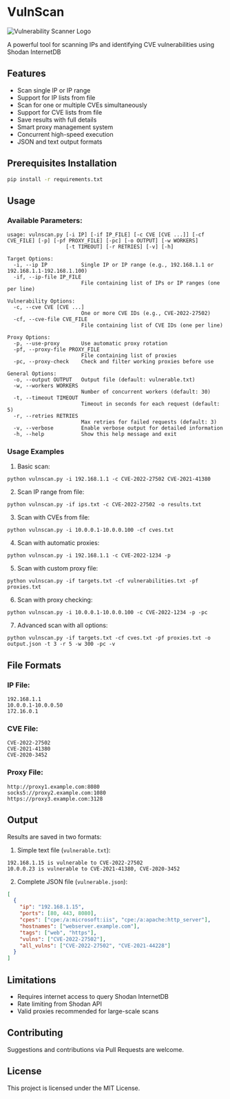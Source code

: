 # VulnScan
![Vulnerability Scanner Logo](https://i.postimg.cc/26w6XXJ7/image-2025-04-14-13-42-14.png)

A powerful tool for scanning IPs and identifying CVE vulnerabilities using Shodan InternetDB

## Features

- Scan single IP or IP range
- Support for IP lists from file
- Scan for one or multiple CVEs simultaneously
- Support for CVE lists from file
- Save results with full details
- Smart proxy management system
- Concurrent high-speed execution
- JSON and text output formats

## Prerequisites Installation

```bash
pip install -r requirements.txt
```

## Usage

### Available Parameters:

```
usage: vulnscan.py [-i IP] [-if IP_FILE] [-c CVE [CVE ...]] [-cf CVE_FILE] [-p] [-pf PROXY_FILE] [-pc] [-o OUTPUT] [-w WORKERS]
                   [-t TIMEOUT] [-r RETRIES] [-v] [-h]

Target Options:
  -i, --ip IP           Single IP or IP range (e.g., 192.168.1.1 or 192.168.1.1-192.168.1.100)
  -if, --ip-file IP_FILE
                        File containing list of IPs or IP ranges (one per line)

Vulnerability Options:
  -c, --cve CVE [CVE ...]
                        One or more CVE IDs (e.g., CVE-2022-27502)
  -cf, --cve-file CVE_FILE
                        File containing list of CVE IDs (one per line)

Proxy Options:
  -p, --use-proxy       Use automatic proxy rotation
  -pf, --proxy-file PROXY_FILE
                        File containing list of proxies
  -pc, --proxy-check    Check and filter working proxies before use

General Options:
  -o, --output OUTPUT   Output file (default: vulnerable.txt)
  -w, --workers WORKERS
                        Number of concurrent workers (default: 30)
  -t, --timeout TIMEOUT
                        Timeout in seconds for each request (default: 5)
  -r, --retries RETRIES
                        Max retries for failed requests (default: 3)
  -v, --verbose         Enable verbose output for detailed information
  -h, --help            Show this help message and exit
```

### Usage Examples

1. Basic scan:
```
python vulnscan.py -i 192.168.1.1 -c CVE-2022-27502 CVE-2021-41380
```
2. Scan IP range from file:
```
python vulnscan.py -if ips.txt -c CVE-2022-27502 -o results.txt
```
3. Scan with CVEs from file:
```
python vulnscan.py -i 10.0.0.1-10.0.0.100 -cf cves.txt
```
4. Scan with automatic proxies:
```
python vulnscan.py -i 192.168.1.1 -c CVE-2022-1234 -p
```
5. Scan with custom proxy file:
```
python vulnscan.py -if targets.txt -cf vulnerabilities.txt -pf proxies.txt
```
6. Scan with proxy checking:
```
python vulnscan.py -i 10.0.0.1-10.0.0.100 -c CVE-2022-1234 -p -pc
```
7. Advanced scan with all options:
```
python vulnscan.py -if targets.txt -cf cves.txt -pf proxies.txt -o output.json -t 3 -r 5 -w 300 -pc -v
```

## File Formats

### IP File:
```
192.168.1.1
10.0.0.1-10.0.0.50
172.16.0.1
```

### CVE File:
```
CVE-2022-27502
CVE-2021-41380
CVE-2020-3452
```

### Proxy File:
```
http://proxy1.example.com:8080
socks5://proxy2.example.com:1080
https://proxy3.example.com:3128
```

## Output

Results are saved in two formats:

1. Simple text file (`vulnerable.txt`):
```
192.168.1.15 is vulnerable to CVE-2022-27502
10.0.0.23 is vulnerable to CVE-2021-41380, CVE-2020-3452
```

2. Complete JSON file (`vulnerable.json`):
```json
[
  {
    "ip": "192.168.1.15",
    "ports": [80, 443, 8080],
    "cpes": ["cpe:/a:microsoft:iis", "cpe:/a:apache:http_server"],
    "hostnames": ["webserver.example.com"],
    "tags": ["web", "https"],
    "vulns": ["CVE-2022-27502"],
    "all_vulns": ["CVE-2022-27502", "CVE-2021-44228"]
  }
]
```

## Limitations

- Requires internet access to query Shodan InternetDB
- Rate limiting from Shodan API
- Valid proxies recommended for large-scale scans

## Contributing

Suggestions and contributions via Pull Requests are welcome.

## License

This project is licensed under the MIT License.
